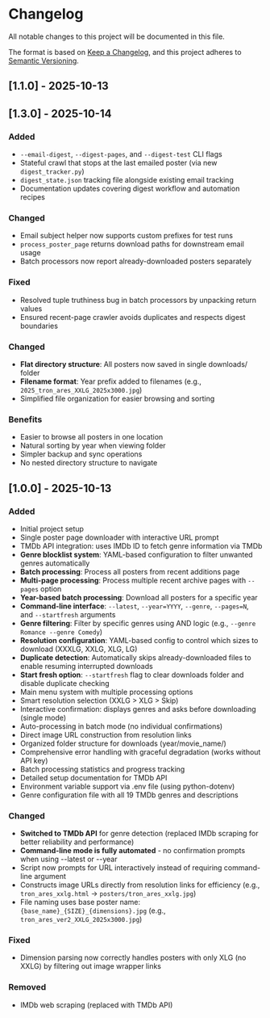 # Changelog

All notable changes to this project will be documented in this file.

The format is based on [Keep a Changelog](https://keepachangelog.com/en/1.0.0/),
and this project adheres to [Semantic Versioning](https://semver.org/spec/v2.0.0.html).

## [1.1.0] - 2025-10-13
## [1.3.0] - 2025-10-14

### Added

- `--email-digest`, `--digest-pages`, and `--digest-test` CLI flags
- Stateful crawl that stops at the last emailed poster (via new `digest_tracker.py`)
- `digest_state.json` tracking file alongside existing email tracking
- Documentation updates covering digest workflow and automation recipes

### Changed

- Email subject helper now supports custom prefixes for test runs
- `process_poster_page` returns download paths for downstream email usage
- Batch processors now report already-downloaded posters separately

### Fixed

- Resolved tuple truthiness bug in batch processors by unpacking return values
- Ensured recent-page crawler avoids duplicates and respects digest boundaries


### Changed

- **Flat directory structure**: All posters now saved in single downloads/ folder
- **Filename format**: Year prefix added to filenames (e.g., `2025_tron_ares_XXLG_2025x3000.jpg`)
- Simplified file organization for easier browsing and sorting

### Benefits

- Easier to browse all posters in one location
- Natural sorting by year when viewing folder
- Simpler backup and sync operations
- No nested directory structure to navigate

## [1.0.0] - 2025-10-13

### Added

- Initial project setup
- Single poster page downloader with interactive URL prompt
- TMDb API integration: uses IMDb ID to fetch genre information via TMDb
- **Genre blocklist system**: YAML-based configuration to filter unwanted genres automatically
- **Batch processing**: Process all posters from recent additions page
- **Multi-page processing**: Process multiple recent archive pages with `--pages` option
- **Year-based batch processing**: Download all posters for a specific year
- **Command-line interface**: `--latest`, `--year=YYYY`, `--genre`, `--pages=N`, and `--startfresh` arguments
- **Genre filtering**: Filter by specific genres using AND logic (e.g., `--genre Romance --genre Comedy`)
- **Resolution configuration**: YAML-based config to control which sizes to download (XXXLG, XXLG, XLG, LG)
- **Duplicate detection**: Automatically skips already-downloaded files to enable resuming interrupted downloads
- **Start fresh option**: `--startfresh` flag to clear downloads folder and disable duplicate checking
- Main menu system with multiple processing options
- Smart resolution selection (XXLG > XLG > Skip)
- Interactive confirmation: displays genres and asks before downloading (single mode)
- Auto-processing in batch mode (no individual confirmations)
- Direct image URL construction from resolution links
- Organized folder structure for downloads (year/movie_name/)
- Comprehensive error handling with graceful degradation (works without API key)
- Batch processing statistics and progress tracking
- Detailed setup documentation for TMDb API
- Environment variable support via .env file (using python-dotenv)
- Genre configuration file with all 19 TMDb genres and descriptions

### Changed

- **Switched to TMDb API** for genre detection (replaced IMDb scraping for better reliability and performance)
- **Command-line mode is fully automated** - no confirmation prompts when using --latest or --year
- Script now prompts for URL interactively instead of requiring command-line argument
- Constructs image URLs directly from resolution links for efficiency (e.g., `tron_ares_xxlg.html` → `posters/tron_ares_xxlg.jpg`)
- File naming uses base poster name: `{base_name}_{SIZE}_{dimensions}.jpg` (e.g., `tron_ares_ver2_XXLG_2025x3000.jpg`)

### Fixed

- Dimension parsing now correctly handles posters with only XLG (no XXLG) by filtering out image wrapper links

### Removed

- IMDb web scraping (replaced with TMDb API)
